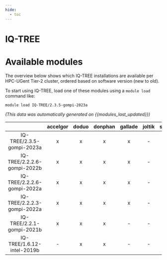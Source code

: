 ```yaml
---
hide:
  - toc
---
```


IQ-TREE
=======

# Available modules


The overview below shows which IQ-TREE installations are available per HPC-UGent Tier-2 cluster, ordered based on software version (new to old).

To start using IQ-TREE, load one of these modules using a `module load` command like:

```shell
module load IQ-TREE/2.3.5-gompi-2023a
```

*(This data was automatically generated on {{modules_last_updated}})*  

| |accelgor|doduo|donphan|gallade|joltik|shinx|skitty|
| :---: | :---: | :---: | :---: | :---: | :---: | :---: | :---: |
|IQ-TREE/2.3.5-gompi-2023a|x|x|x|x|-|x|x|
|IQ-TREE/2.2.2.6-gompi-2022b|x|x|x|x|-|-|-|
|IQ-TREE/2.2.2.6-gompi-2022a|x|x|x|x|-|-|-|
|IQ-TREE/2.2.2.3-gompi-2022a|x|x|x|x|-|-|-|
|IQ-TREE/2.2.1-gompi-2021b|x|x|x|-|-|-|-|
|IQ-TREE/1.6.12-intel-2019b|-|x|x|-|-|-|-|
